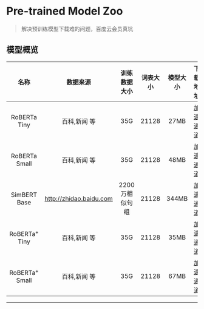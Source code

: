 # Pre-trained Model Zoo
> 解决预训练模型下载难的问题，百度云会员真坑
## 模型概览

| 名称           | 数据来源     | 训练数据大小 | 词表大小 | 模型大小 | 下载地址 |
| :----------:  | :---------: | :---------:| :------: | :------: | :------: |
| RoBERTa Tiny  | 百科,新闻 等  |     35G    | 21128    | 27MB | [加速通道][1] |
| RoBERTa Small | 百科,新闻 等  |     35G    | 21128  | 48MB  | [加速通道][2] |
| SimBERT Base  | http://zhidao.baidu.com | 2200万相似句组 | 21128  | 344MB  | [加速通道][3] |
| RoBERTa<sup>+</sup> Tiny  | 百科,新闻 等  |     35G    | 21128    | 35MB | [加速通道][4] |
| RoBERTa<sup>+</sup> Small | 百科,新闻 等  |     35G    | 21128  | 67MB  | [加速通道][5] |

---
[1]: http://cnbj1.fds.api.xiaomi.com/browser-algo-nanjing/data/bert/chinese_roberta_L-4_H-312_A-12.zip
[2]: http://cnbj1.fds.api.xiaomi.com/browser-algo-nanjing/data/bert/chinese_roberta_L-6_H-384_A-12.zip
[3]: http://cnbj1.fds.api.xiaomi.com/browser-algo-nanjing/data/bert/chinese_simbert_L-12_H-768_A-12.zip
[4]: http://cnbj1.fds.api.xiaomi.com/browser-algo-nanjing/data/bert/chinese_roberta_L-4_H-312_A-12_K-104.zip
[5]: http://cnbj1.fds.api.xiaomi.com/browser-algo-nanjing/data/bert/chinese_roberta_L-6_H-384_A-12_K-128.zip
